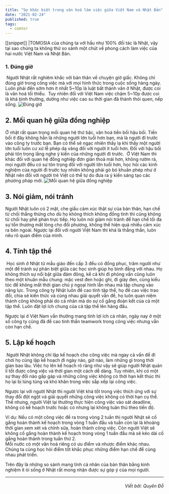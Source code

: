 ```yaml
---
title: "Sự khác biệt trong văn hoá làm việc giữa Việt Nam và Nhật Bản"
date: "2021-02-24"
published: true
tags:
  - comtor
---
```

[[snippet]]
|TOMOSIA của chúng ta với hầu như 100% đối tác là Nhật, vậy tại sao chúng ta không thử  so sánh một chút về phong cách làm việc của hai nước Việt Nam và Nhật Bản.

### 1. Đúng giờ
​
Người Nhật rất nghiêm khắc với bản thân về chuyện giờ giấc. Không chỉ đúng giờ trong công việc mà với mọi hình thức trong cuộc sống hàng ngày. Luôn phải đến sớm hơn ít nhất 5~10p là luật bất thành văn ở Nhật, được coi là văn hoá tối thiểu.
​
Tuy nhiên đối với Việt Nam việc chậm 5~10p được coi là khá bình thường, dường như việc cao su thời gian đã thành thói quen, nếp sống.
![Đúng giờ](https://drive.google.com/uc?export=view&id=1xN1Qmpt8VVC9HpRzNVES82Gq2cDiPqe3)
## 2. Mối quan hệ giữa đồng nghiệp
Ở nhật rất quan trọng mối quan hệ thứ bậc, văn hoá tiền bối hậu bối. Tiền bối ở đây không hẳn là những người lớn tuổi hơn bạn, mà là người đi trước vào công ty trước bạn. Bạn có thể sẽ ngạc nhiên thấy lạ khi thấy một người lớn tuổi luôn cư xử lễ phép dạ vâng đối với người ít tuổi hơn. Đối với hậu bối phải tôn trọng lắng nghe ý kiến của những người đi trước.
​
Ở Việt Nam thì khác đối với quan hệ đồng nghiệp đơn giản thoả mái hơn, không rườm rà, mọi người đều có sự tôn trọng đối với người lớn tuổi hơn, học hỏi các kinh nghiệm của người đi trước tuy nhiên  không phải gò bó khuân phép như ở Nhật nên đối với người trẻ Việt có thể tự do đưa ra ý kiến sáng tạo các phương pháp mới.
![Mối quan hệ giữa đồng nghiệp](https://drive.google.com/uc?export=view&id=1SDaWRWfQOAMB0m4ta2rKMaDL6blygz5W)
## 3. Nói giảm, nói tránh
Người Nhật luôn có 2 mặt, che giấu cảm xúc thật sự của bản thân,  hạn chế từ chối thẳng thừng cho dù họ không thích không đồng tình thì cũng không từ chối hay phê phán trực tiếp. Họ luôn nói giảm nói tránh để hạn chế tối đa sự tổn thương mất lòng cho đối phương, không thể hiện quá nhiều cảm xúc ra bên ngoài. Ngược lại đối với người Việt Nam thì khá là thẳng thắn, luôn nêu rõ quan điểm của mình.
​
## 4. Tính tập thể
​
Học sinh ở Nhật từ mẫu giáo đến cấp 3 đều có đồng phục, trăm người như một để tránh sự phân biệt giữa các học sinh giúp họ bình đẳng với nhau. Họ không thích sự nổi bật giữa đám đông, kể cả khi đi phỏng vấn cũng luôn theo một khuân mẫu chung: mặc vest đen hoặc ghi, đi giày đen, cùng kiểu tóc để  không mất thời gian chú ý ngoại hình lẫn nhau mà tập chung vào năng lực. Trong công ty Nhật luôn đề cao tính tập thể, họ đề cao việc trao đổi, chia sẻ kiến thức và cùng nhau giải quyết vấn đề, họ luôn quan niệm thành công không phải do cá nhân mà do sự cố gắng đoàn kết của cả một tập thể. Luôn đặt lợi ích chung của cả tập thể lên hàng đầu.
​

Ngược lại ở Việt Nam vẫn thường mang tính lợi ích cá nhân, ngày nay ở một số công ty cũng đã đề cao tinh thần teamwork trong công việc nhưng vẫn còn hạn chế.
​
## 5. Lập kế hoạch
​
Người Nhật không chỉ lập kế hoạch cho công việc mà ngay cả vấn đề đi chơi họ cũng lập kế hoạch đi ngày nào, giờ nào, làm những gì trong thời gian bao lâu. Việc họ lên kế hoạch rõ ràng như vậy sẽ giúp người Nhật quản lí tốt được công việc và thời gian một cách dễ dàng. Tuy nhiên, khi có một sự thay đổi nào gấp gáp và những công việc không có thời hạn kết thúc thì họ lại bị lúng túng và khó khăn trong việc sắp xếp lại công việc.
​

Ngược lại với người Nhật thì người Việt khá tốt trong việc thích ứng với sự thay đổi đột ngột và giải quyết những công việc không có thời hạn cụ thể. Thế nhưng, người Việt lại thường thực hiện công việc vào sát deadline, không có kế hoạch trước hoặc có nhưng lại không tuân thủ theo tiến độ.
​

Ví dụ: Nếu có một công việc đề ra trong vòng 2 tuần thì người Nhật sẽ cố gắng hoàn thành kế hoạch trong vòng 1 tuần đầu và tuần  còn lại là khoảng thời gian xem xét và chỉnh sửa, hoàn thành công việc. Còn người Việt sẽ không cố gắng hoàn thành kế hoạch trong vòng 1 tuần đầu mà sẽ kéo dài cố gắng hoàn thành trong tuần  thứ 2.  
Mỗi nước có một văn hoá riêng có ưu điểm và nhược điểm khác nhau. Chúng ta cùng học hỏi điểm tốt khắc phục những điểm hạn chế để cùng nhau phát triển.
​

Trên đây là những so sánh mang tính cá nhân của bản thân bằng kinh nghiệm ít ỏi sống ở Nhật rất mong nhận được sự góp ý của mọi người.

---
######                    *<div style="text-align: right">Viết bởi: Quyên Đỗ</div>*
